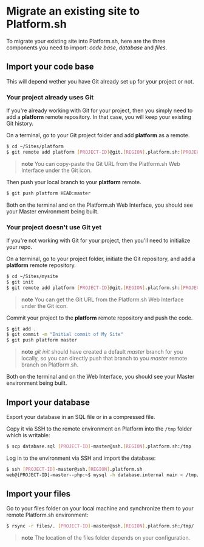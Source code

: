 # Migrate an existing site to Platform.sh

To migrate your existing site into Platform.sh, here are the three
components you need to import: *code base*, *database* and *files*.

## Import your code base

This will depend wether you have Git already set up for your project or
not.

### Your project already uses Git

If you're already working with Git for your project, then you simply
need to add a **platform** remote repository. In that case, you will
keep your existing Git history.

On a terminal, go to your Git project folder and add **platform** as a
remote.

```bash
$ cd ~/Sites/platform
$ git remote add platform [PROJECT-ID]@git.[REGION].platform.sh:[PROJECT-ID].git
```

> **note**
> You can copy-paste the Git URL from the Platform.sh Web Interface under the Git icon.

Then push your local branch to your **platform** remote.

```bash
$ git push platform HEAD:master
```

Both on the terminal and on the Platform.sh Web Interface, you should see your Master
environment being built.

### Your project doesn't use Git yet

If you're not working with Git for your project, then you'll need to
initialize your repo.

On a terminal, go to your project folder, initiate the Git repository,
and add a **platform** remote repository.

```bash
$ cd ~/Sites/mysite
$ git init
$ git remote add platform [PROJECT-ID]@git.[REGION].platform.sh:[PROJECT-ID].git
```

> **note**
> You can get the Git URL from the Platform.sh Web Interface under the Git icon.

Commit your project to the **platform** remote repository and push the
code.

```bash
$ git add .
$ git commit -m "Initial commit of My Site"
$ git push platform master
```

> **note**
> *git init* should have created a default *master* branch for you locally, so you can directly push that branch to you *master* remote branch on Platform.sh.

Both on the terminal and on the Web Interface, you should see your Master
environment being built.

## Import your database

Export your database in an SQL file or in a compressed file.

Copy it via SSH to the remote environment on Platform into the
`/tmp` folder which is writable:

```bash
$ scp database.sql [PROJECT-ID]-master@ssh.[REGION].platform.sh:/tmp
```

Log in to the environment via SSH and import the database:

```bash
$ ssh [PROJECT-ID]-master@ssh.[REGION].platform.sh
web@[PROJECT-ID]-master--php:~$ mysql -h database.internal main < /tmp/database.sql
```

## Import your files

Go to your files folder on your local machine and synchronize them to
your remote Platform.sh environment:

```bash
$ rsync -r files/. [PROJECT-ID]-master@ssh.[REGION].platform.sh:/tmp/
```

> **note**
> The location of the files folder depends on your configuration.
